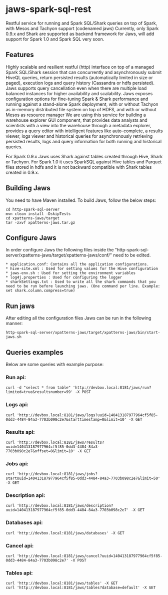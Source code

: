 # jaws-spark-sql-rest

Restful service for running and Spark SQL/Shark queries on top of Spark, with Mesos and Tachyon support (codenamed jaws)
Currently, only Spark 0.9.x and Shark are supported as backend framework for Jaws, will add support for Spark 1.0 and Spark SQL very soon.


## Features

Highly scalable and resilient restful (http) interface on top of a managed Spark SQL/Shark session that can concurrently and asynchronously submit HiveQL queries, return persisted results (automatically limited in size or paged), execution logs and query history (Cassandra or hdfs persisted).
Jaws supports query cancellation even when there are multiple load balanced instances for higher availability and scalability.
Jaws exposes configuration options for fine-tuning Spark & Shark performance and running against a stand-alone Spark deployment, with or without Tachyon as in-memory distributed file system on top of HDFS, and with or without Mesos as resource manager
We are using this service for building a warehouse explorer GUI component, that provides data analysts and scientists with a view into the warehouse through a metadata explorer, provides a query editor with intelligent features like auto-complete, a results viewer, logs viewer and historical queries for asynchronously retrieving persisted results, logs and query information for both running and historical queries.

For Spark 0.9.x Jaws uses Shark against tables created through Hive, Shark or Tachyon.
For Spark 1.0 it uses SparkSQL against Hive tables and Parquet files stored in hdfs and it is not backward compatible with Shark tables created in 0.9.x.



## Building Jaws

You need to have Maven installed.
To build Jaws, follow the below steps:

	cd http-spark-sql-server
	mvn clean install -DskipTests
	cd xpatterns-jaws/target
	tar -zxvf xpatterns-jaws.tar.gz

## Configure Jaws

In order configure Jaws the following files inside the "http-spark-sql-server/xpatterns-jaws/target/xpatterns-jaws/conf/"  need to be edited.

    * application.conf: Contains all the application configurations.
    * hive-site.xml : Used for setting values for the Hive configuration
    * jaws-env.sh : Used for setting the environment variables
    * log4j.properties : Used for configuring the logger
    * sharkSettings.txt : Used to write all the shark commands that you need to be run before launching jaws. (One command per line. Example: set shark.column.compress=true)


## Run jaws

After editing all the configuration files Jaws can be run in the following manner:
    
    http-spark-sql-server/xpatterns-jaws/target/xpatterns-jaws/bin/start-jaws.sh
    

## Queries examples

Below are some queries with example purpose:
### Run api:
    curl -d "select * from table" 'http://devbox.local:8181/jaws/run?limited=true&resultsnumber=99' -X POST

### Logs api:
    curl 'http://devbox.local:8181/jaws/logs?uuid=140413187977964cf5f85-0dd3-4484-84a3-7703b098c2e7&starttimestamp=0&limit=10' -X GET 

### Results api:
    curl 'http://devbox.local:8181/jaws/results?uuid=140413187977964cf5f85-0dd3-4484-84a3-7703b098c2e7&offset=0&limit=10' -X GET 

### Jobs api: 
    curl 'http://devbox.local:8181/jaws/jobs?startUuid=140413187977964cf5f85-0dd3-4484-84a3-7703b098c2e7&limit=50' -X GET 

### Description api:
    curl 'http://devbox.local:8181/jaws/description?uuid=140413187977964cf5f85-0dd3-4484-84a3-7703b098c2e7' -X GET 

### Databases api: 
    curl 'http://devbox.local:8181/jaws/databases' -X GET

### Cancel api:
    curl 'http://devbox.local:8181/jaws/cancel?uuid=140413187977964cf5f85-0dd3-4484-84a3-7703b098c2e7' -X POST  

### Tables api:

    curl 'http://devbox.local:8181/jaws/tables' -X GET
    curl 'http://devbox.local:8181/jaws/tables?database=default' -X GET